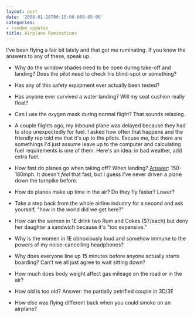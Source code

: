 ```yaml
---
layout: post
date: '2008-01-28T00:15:00.000-05:00'
categories:
- random updates
title: Airplane Ruminations
---
```


I've been flying a fair bit lately and that got me ruminating. If you know the answers to any of these, speak up.

* Why do the window shades need to be open during take-off and landing? Does the pilot need to check his blind-spot or something?

* Has any of this safety equipment ever actually been tested?

* Has anyone ever survived a water landing? Will my seat cushion really float?

* Can I use the oxygen mask during normal flight? That sounds relaxing.

* A couple flights ago, my inbound plane was delayed because they had to stop unexpectedly for fuel. I asked how often that happens and the friendly rep told me that it's up to the pilots. Excuse me, but there are somethings I'd just assume leave up to the computer and calculating fuel requirements is one of them. Here's an idea: in bad weather, add extra fuel.

* How fast do planes go when taking off? When landing? [Answer](http://www.aerospaceweb.org/question/performance/q0088.shtml): 150-180mph. It doesn't *feel* that fast, but I guess I've never driven a plane down the turnpike before.

* How do planes make up time in the air? Do they fly faster? Lower?

* Take a step back from the whole airline industry for a second and ask yourself, "how in the world did we get here?"

* How can the women in 1E drink two Rum and Cokes ($7/each) but deny her daughter a sandwich because it's "too expensive."

* Why is the women in 1E obnoxiously loud and somehow immune to the powers of my noise-cancelling headphones?

* Why does everyone line up 15 minutes before anyone actually starts boarding? Can't we all just agree to wait sitting down?

* How much does body weight affect gas mileage on the road or in the air?

* How old is too old? Answer: the partially petrified couple in 3D/3E

* How else was flying different back when you could smoke on an airplane?